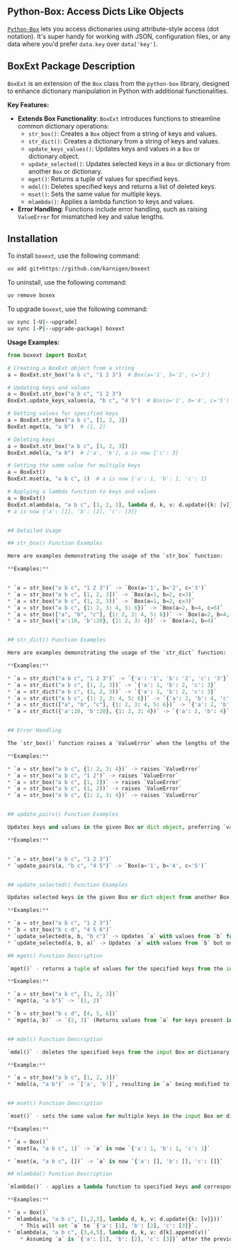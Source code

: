 ## Python-Box: Access Dicts Like Objects

[`Python-Box`](https://github.com/cdgriffith/Box) lets you access dictionaries using attribute-style access (dot notation). It's super handy for working with JSON, configuration files, or any data where you'd prefer `data.key` over `data['key']`.


## BoxExt Package Description

`BoxExt` is an extension of the `Box` class from the `python-box` library, designed to enhance dictionary manipulation in Python with additional functionalities.

**Key Features:**

* **Extends Box Functionality**: `BoxExt` introduces functions to streamline common dictionary operations:
    * `str_box()`: Creates a `Box` object from a string of keys and values.
    * `str_dict()`: Creates a dictionary from a string of keys and values.
    * `update_keys_values()`: Updates keys and values in a `Box` or dictionary object.
    * `update_selected()`: Updates selected keys in a `Box` or dictionary from another `Box` or dictionary.
    * `mget()`: Returns a tuple of values for specified keys.
    * `mdel()`: Deletes specified keys and returns a list of deleted keys.
    * `mset()`: Sets the same value for multiple keys.
    * `mlambda()`: Applies a lambda function to keys and values.
* **Error Handling**: Functions include error handling, such as raising `ValueError` for mismatched key and value lengths.



## Installation

To install `boxext`, use the following command:

```bash
uv add git+https://github.com/karnigen/boxext
```

To uninstall, use the following command:

```bash
uv remove boxex
```

To upgrade `boxext`, use the following command:

```bash
uv sync [-U|--upgrade]
uv sync [-P|--upgrade-package] boxext
```


**Usage Examples:**

```python
from boxext import BoxExt

# Creating a BoxExt object from a string
a = BoxExt.str_box("a b c", "1 2 3")  # Box(a='1', b='2', c='3')

# Updating keys and values
a = BoxExt.str_box("a b c", "1 2 3")
BoxExt.update_keys_values(a, "b c", "4 5")  # Box(a='1', b='4', c='5')

# Getting values for specified keys
a = BoxExt.str_box("a b c", [1, 2, 3])
BoxExt.mget(a, "a b")  # (1, 2)

# Deleting keys
a = BoxExt.str_box("a b c", [1, 2, 3])
BoxExt.mdel(a, "a b")  # ['a', 'b'], a is now {'c': 3}

# Setting the same value for multiple keys
a = BoxExt()
BoxExt.mset(a, "a b c", 1)  # a is now {'a': 1, 'b': 1, 'c': 1}

# Applying a lambda function to keys and values
a = BoxExt()
BoxExt.mlambda(a, "a b c", [1, 2, 3], lambda d, k, v: d.update({k: [v]}))
# a is now {'a': [1], 'b': [2], 'c': [3]}


## Detailed Usage

## str_box() Function Examples

Here are examples demonstrating the usage of the `str_box` function:

**Examples:**


* `a = str_box("a b c", "1 2 3")` -> `Box(a='1', b='2', c='3')`
* `a = str_box("a b c", [1, 2, 3])` -> `Box(a=1, b=2, c=3)`
* `a = str_box("a b c", (1, 2, 3))` -> `Box(a=1, b=2, c=3)`
* `a = str_box("a b c", {1: 2, 3: 4, 5: 6})` -> `Box(a=2, b=4, c=6)`
* `a = str_box(["a", "b", "c"], {1: 2, 3: 4, 5: 6})` -> `Box(a=2, b=4, c=6)`
* `a = str_box({'a':10, 'b':20}, {1: 2, 3: 4})` -> `Box(a=2, b=4)`


## str_dict() Function Examples

Here are examples demonstrating the usage of the `str_dict` function:

**Examples:**

* `a = str_dict("a b c", "1 2 3")` -> `{'a': '1', 'b': '2', 'c': '3'}`
* `a = str_dict("a b c", [1, 2, 3])` -> `{'a': 1, 'b': 2, 'c': 3}`
* `a = str_dict("a b c", (1, 2, 3))` -> `{'a': 1, 'b': 2, 'c': 3}`
* `a = str_dict("a b c", {1: 2, 3: 4, 5: 6})` -> `{'a': 2, 'b': 4, 'c': 6}`
* `a = str_dict(["a", "b", "c"], {1: 2, 3: 4, 5: 6})` -> `{'a': 2, 'b': 4, 'c': 6}`
* `a = str_dict({'a':10, 'b':20}, {1: 2, 3: 4})` -> `{'a': 2, 'b': 4}`


## Error Handling

The `str_box()` function raises a `ValueError` when the lengths of the keys and values do not match:

**Examples:**

* `a = str_box("a b c", {1: 2, 3: 4})` -> raises `ValueError`
* `a = str_box("a b c", "1 2")` -> raises `ValueError`
* `a = str_box("a b c", [1, 2])` -> raises `ValueError`
* `a = str_box("a b c", (1, 2))` -> raises `ValueError`
* `a = str_box("a b c", {1: 2, 3: 4})` -> raises `ValueError`


## update_pairs() Function Examples

Updates keys and values in the given Box or dict object, preferring `values`.

**Examples:**


* `a = str_box("a b c", "1 2 3")`
* `update_pairs(a, "b c", "4 5")` -> `Box(a='1', b='4', c='5')`


## update_selected() Function Examples

Updates selected keys in the given Box or dict object from another Box or dict.

**Examples:**

* `a = str_box("a b c", "1 2 3")`
* `b = str_box("b c d", "4 5 6")`
* `update_selected(a, b, "b c")` -> Updates `a` with values from `b` for keys "b" and "c".
* `update_selected(a, b, a)` -> Updates `a` with values from `b` but only for keys present in `a`.

## mget() Function Description

`mget()` - returns a tuple of values for the specified keys from the input Box or dictionary.

**Examples:**

* `a = str_box("a b c", [1, 2, 3])`
* `mget(a, "a b")` -> `(1, 2)`

* `b = str_box("b c d", [4, 5, 6])`
* `mget(a, b)` -> `(2, 3)` (Returns values from `a` for keys present in `b`)


## mdel() Function Description

`mdel()` - deletes the specified keys from the input Box or dictionary  and returns a list of the deleted keys. This is particularly useful for determining which keys were actually removed.

**Example:**

* `a = str_box("a b c", [1, 2, 3])`
* `mdel(a, "a b")` -> `['a', 'b']`, resulting in `a` being modified to `{'c': 3}`.


## mset() Function Description

`mset()` - sets the same value for multiple keys in the input Box or dictionary.

**Examples:**

* `a = Box()`
* `mset(a, "a b c", 1)` -> `a` is now `{'a': 1, 'b': 1, 'c': 1}`

* `mset(a, "a b c", [])` -> `a` is now `{'a': [], 'b': [], 'c': []}`

## mlambda() Function Description

`mlambda()` - applies a lambda function to specified keys and corresponding values in the input Box or dictionary.

**Examples:**

* `a = Box()`
* `mlambda(a, "a b c", [1,2,3], lambda d, k, v: d.update({k: [v]}))`
    * This will set `a` to `{'a': [1], 'b': [2], 'c': [3]}`.
* `mlambda(a, "a b c", [3,4,5], lambda d, k, v: d[k].append(v))`
    * Assuming `a` is `{'a': [1], 'b': [2], 'c': [3]}` after the previous example, this will append the values, resulting in `{'a': [1, 3], 'b': [2, 4], 'c': [3, 5]}`.